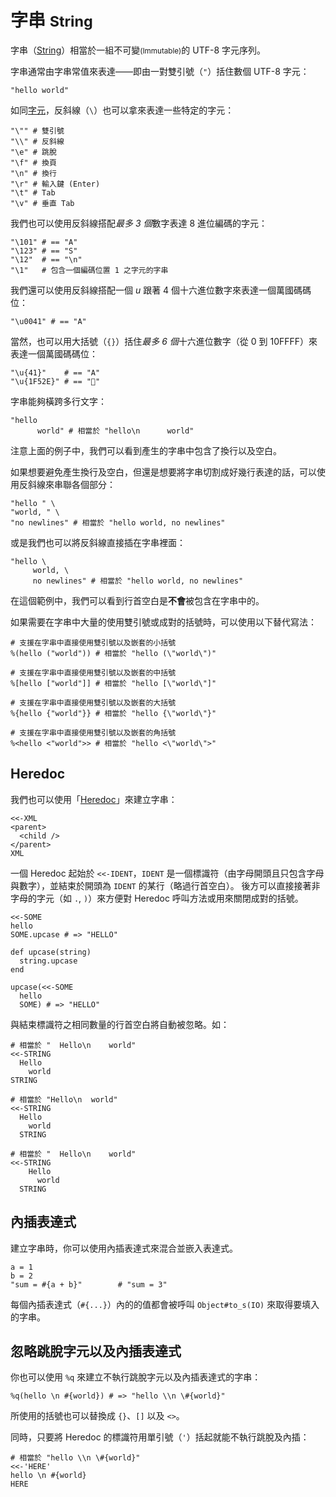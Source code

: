 # 字串 <small>String</small>

字串（[String](http://crystal-lang/api/String.html)）相當於一組不可變<small>(Immutable)</small>的 UTF-8 字元序列。

字串通常由字串常值來表達——即由一對雙引號（`"`）括住數個 UTF-8 字元：

```crystal
"hello world"
```

如同[字元](./char.md)，反斜線（`\`）也可以拿來表達一些特定的字元：

```crystal
"\"" # 雙引號
"\\" # 反斜線
"\e" # 跳脫
"\f" # 換頁
"\n" # 換行
"\r" # 輸入鍵 (Enter)
"\t" # Tab
"\v" # 垂直 Tab
```

我們也可以使用反斜線搭配*最多 3 個*數字表達 8 進位編碼的字元：

```crystal
"\101" # == "A"
"\123" # == "S"
"\12"  # == "\n"
"\1"   # 包含一個編碼位置 1 之字元的字串
```

我們還可以使用反斜線搭配一個 *u* 跟著 4 個十六進位數字來表達一個萬國碼碼位：

```crystal
"\u0041" # == "A"
```

當然，也可以用大括號（`{}`）括住*最多 6 個*十六進位數字（從 0 到 10FFFF）來表達一個萬國碼碼位：

```crystal
"\u{41}"    # == "A"
"\u{1F52E}" # == "🔮"
```

字串能夠橫跨多行文字：

```crystal
"hello
      world" # 相當於 "hello\n      world"
```

注意上面的例子中，我們可以看到產生的字串中包含了換行以及空白。

如果想要避免產生換行及空白，但還是想要將字串切割成好幾行表達的話，可以使用反斜線來串聯各個部分：

```crystal
"hello " \
"world, " \
"no newlines" # 相當於 "hello world, no newlines"
```

或是我們也可以將反斜線直接插在字串裡面：

```crystal
"hello \
     world, \
     no newlines" # 相當於 "hello world, no newlines"
```

在這個範例中，我們可以看到行首空白是**不會**被包含在字串中的。

如果需要在字串中大量的使用雙引號或成對的括號時，可以使用以下替代寫法：

```crystal
# 支援在字串中直接使用雙引號以及嵌套的小括號
%(hello ("world")) # 相當於 "hello (\"world\")"

# 支援在字串中直接使用雙引號以及嵌套的中括號
%[hello ["world"]] # 相當於 "hello [\"world\"]"

# 支援在字串中直接使用雙引號以及嵌套的大括號
%{hello {"world"}} # 相當於 "hello {\"world\"}"

# 支援在字串中直接使用雙引號以及嵌套的角括號
%<hello <"world">> # 相當於 "hello <\"world\">"
```

## Heredoc

我們也可以使用「[Heredoc](https://zh.wikipedia.org/zh-tw/Here文檔)」來建立字串：

```crystal
<<-XML
<parent>
  <child />
</parent>
XML
```

一個 Heredoc 起始於 `<<-IDENT`，`IDENT` 是一個標識符（由字母開頭且只包含字母與數字），並結束於開頭為 `IDENT` 的某行（略過行首空白）。
後方可以直接接著非字母的字元（如 `.`, `)`）來方便對 Heredoc 呼叫方法或用來關閉成對的括號。

```crystal
<<-SOME
hello
SOME.upcase # => "HELLO"

def upcase(string)
  string.upcase
end

upcase(<<-SOME
  hello
  SOME) # => "HELLO"
```

與結束標識符之相同數量的行首空白將自動被忽略。如：

```crystal
# 相當於 "  Hello\n    world"
<<-STRING
  Hello
    world
STRING

# 相當於 "Hello\n  world"
<<-STRING
  Hello
    world
  STRING

# 相當於 "  Hello\n    world"
<<-STRING
    Hello
      world
  STRING
```

## 內插表達式

建立字串時，你可以使用內插表達式來混合並嵌入表達式。

```crystal
a = 1
b = 2
"sum = #{a + b}"        # "sum = 3"
```

每個內插表達式（`#{...}`）內的的值都會被呼叫 `Object#to_s(IO)` 來取得要填入的字串。

## 忽略跳脫字元以及內插表達式

你也可以使用 `%q` 來建立不執行跳脫字元以及內插表達式的字串：

```crystal
%q(hello \n #{world}) # => "hello \\n \#{world}"
```

所使用的括號也可以替換成 `{}`、`[]` 以及 `<>`。

同時，只要將 Heredoc 的標識符用單引號（`'`）括起就能不執行跳脫及內插：

```crystal
# 相當於 "hello \\n \#{world}"
<<-'HERE'
hello \n #{world}
HERE
```
